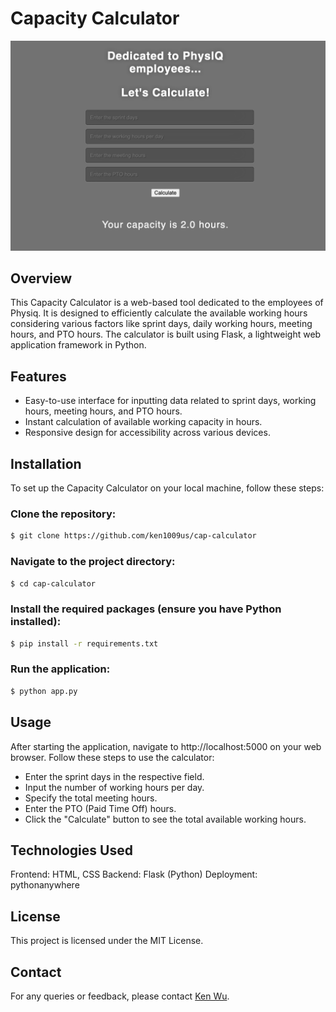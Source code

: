 # Capacity Calculator

![image](https://github.com/ken1009us/cap-calculator/blob/main/doc/homepage.png "homepage")

## Overview

This Capacity Calculator is a web-based tool dedicated to the employees of Physiq. It is designed to efficiently calculate the available working hours considering various factors like sprint days, daily working hours, meeting hours, and PTO hours. The calculator is built using Flask, a lightweight web application framework in Python.

## Features

- Easy-to-use interface for inputting data related to sprint days, working hours, meeting hours, and PTO hours.
- Instant calculation of available working capacity in hours.
- Responsive design for accessibility across various devices.

## Installation

To set up the Capacity Calculator on your local machine, follow these steps:

### Clone the repository:

```bash
$ git clone https://github.com/ken1009us/cap-calculator
```

### Navigate to the project directory:

```bash
$ cd cap-calculator
```

### Install the required packages (ensure you have Python installed):

```bash
$ pip install -r requirements.txt
```

### Run the application:

```bash
$ python app.py
```

## Usage

After starting the application, navigate to http://localhost:5000 on your web browser. Follow these steps to use the calculator:

- Enter the sprint days in the respective field.
- Input the number of working hours per day.
- Specify the total meeting hours.
- Enter the PTO (Paid Time Off) hours.
- Click the "Calculate" button to see the total available working hours.

## Technologies Used

Frontend: HTML, CSS
Backend: Flask (Python)
Deployment: pythonanywhere

## License

This project is licensed under the MIT License.

## Contact

For any queries or feedback, please contact [Ken Wu](https://www.ken-wu.com/).


